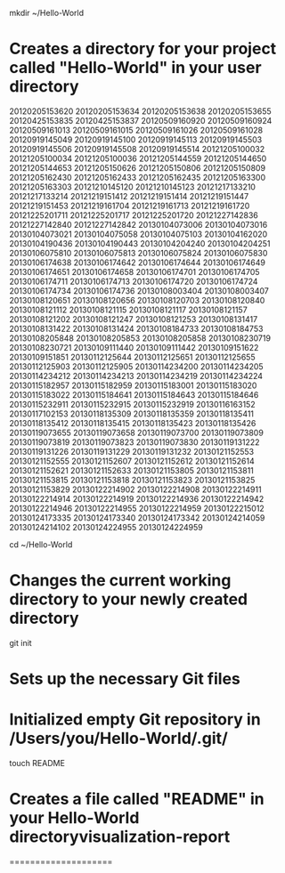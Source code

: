 mkdir ~/Hello-World
# Creates a directory for your project called "Hello-World" in your user directory

20120205153620
20120205153634
20120205153638
20120205153655
20120425153835
20120425153837
20120509160920
20120509160924
20120509161013
20120509161015
20120509161026
20120509161028
20120919145049
20120919145100
20120919145113
20120919145503
20120919145506
20120919145508
20120919145514
20121205100032
20121205100034
20121205100036
20121205144559
20121205144650
20121205144653
20121205150626
20121205150806
20121205150809
20121205162430
20121205162433
20121205162435
20121205163300
20121205163303
20121210145120
20121210145123
20121217133210
20121217133214
20121219151412
20121219151414
20121219151447
20121219151453
20121219161704
20121219161713
20121219161720
20121225201711
20121225201717
20121225201720
20121227142836
20121227142840
20121227142842
20130104073006
20130104073016
20130104073021
20130104075058
20130104075103
20130104162020
20130104190436
20130104190443
20130104204240
20130104204251
20130106075810
20130106075813
20130106075824
20130106075830
20130106174638
20130106174642
20130106174644
20130106174649
20130106174651
20130106174658
20130106174701
20130106174705
20130106174711
20130106174713
20130106174720
20130106174724
20130106174734
20130106174736
20130108003404
20130108003407
20130108120651
20130108120656
20130108120703
20130108120840
20130108121112
20130108121115
20130108121117
20130108121157
20130108121202
20130108121247
20130108121253
20130108131417
20130108131422
20130108131424
20130108184733
20130108184753
20130108205848
20130108205853
20130108205858
20130108230719
20130108230721
20130109111440
20130109111442
20130109151622
20130109151851
20130112125644
20130112125651
20130112125655
20130112125903
20130112125905
20130114234200
20130114234205
20130114234212
20130114234213
20130114234219
20130114234224
20130115182957
20130115182959
20130115183001
20130115183020
20130115183022
20130115184641
20130115184643
20130115184646
20130115232911
20130115232915
20130115232919
20130116163152
20130117102153
20130118135309
20130118135359
20130118135411
20130118135412
20130118135415
20130118135423
20130118135426
20130119073655
20130119073658
20130119073700
20130119073809
20130119073819
20130119073823
20130119073830
20130119131222
20130119131226
20130119131229
20130119131232
20130121152553
20130121152555
20130121152607
20130121152612
20130121152614
20130121152621
20130121152633
20130121153805
20130121153811
20130121153815
20130121153818
20130121153823
20130121153825
20130121153829
20130122214902
20130122214908
20130122214911
20130122214914
20130122214919
20130122214936
20130122214942
20130122214946
20130122214955
20130122214959
20130122215012
20130124173335
20130124173340
20130124173342
20130124214059
20130124214102
20130124224955
20130124224959

cd ~/Hello-World
# Changes the current working directory to your newly created directory


git init
# Sets up the necessary Git files

# Initialized empty Git repository in /Users/you/Hello-World/.git/

touch README
# Creates a file called "README" in your Hello-World directoryvisualization-report
====================
